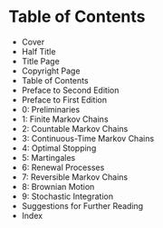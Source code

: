 # Table of Contents

- Cover
- Half Title
- Title Page
- Copyright Page
- Table of Contents
- Preface to Second Edition
- Preface to First Edition
- 0: Preliminaries
- 1: Finite Markov Chains
- 2: Countable Markov Chains
- 3: Continuous-Time Markov Chains
- 4: Optimal Stopping
- 5: Martingales
- 6: Renewal Processes
- 7: Reversible Markov Chains
- 8: Brownian Motion
- 9: Stochastic Integration
- Suggestions for Further Reading
- Index